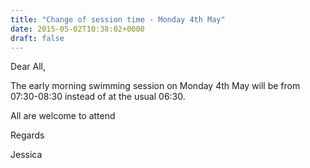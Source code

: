 ```yaml
---
title: "Change of session time - Monday 4th May"
date: 2015-05-02T10:38:02+0000
draft: false
---
```

Dear All,

The early morning swimming session on Monday 4th May will be from 07:30-08:30 instead of at the usual 06:30.

All are welcome to attend

Regards

Jessica

